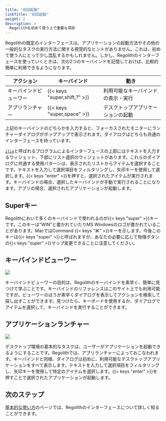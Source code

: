 ```yaml
---
title: "初回起動"
linkTitle: "初回起動"
weight: 2
description: >
  Regolithを初めて使う上で重要な項目
---
```


Regolithの既定のインターフェースは、アプリケーションの起動方法やその他の一般的なタスクの実行方法に関する視覚的なヒントがありません。これは、初めて使う人にとって少し混乱するかもしれません。しかし、Regolithのインターフェースを使っていくときは、次の2つのキーバインドを記憶しておけば、比較的簡単に利用できるようになります。

| アクション | キーバインド | 動き |
|--------|------------|---------|
|キーバインドビューワー | {{< keys "super,shift,?" >}} | 利用可能なキーバインドの表示・実行 |
|アプリランチャー | {{< keys "super,space" >}} | デスクトップアプリケーションの起動 |

上記のキーバインドのどちらかを入力すると、フォーカスされたモニターにランチャーダイアログがポップアップで表示されます。ダイアログはどちらも共通のインターフェースを持っています。

[`ilia`](https://github.com/regolith-linux/ilia)と呼ばれるプログラムによるインターフェースの上部にはテキストを入力するウィジェット、下部にリスト選択のウィジェットがあります。これらのダイアログに共通する使用パターンは、表示されたリストからアイテムを選択することです。テキストを入力して選択項目をフィルタリングし、矢印キーを使用して選択します。{{< keys "enter" >}}を押すと、選択されたアイテムが実行されます。キーバインドの場合、選択したキーバインドが手動で実行されることになります。アプリの場合、選択されたアプリケーションが起動します。

## Superキー

Regolithにおいて多くのキーバインドで使われるのが{{< keys "super" >}}キーです。このキーは"WIN"と書かれていたりMS Windowsのロゴが書かれていることがあります。MacではCommand {{< keys "⌘" >}}キーを示します。今後このキーは{{< keys "super" >}}と呼ばれますが、あなたの必要に応じて物理ボタンの{{< keys "super" >}}マップ変更できることに注意してください。

## キーバインドビューワー

![](/images/v-tour/regolith-ilia-keybinding-window.png)

キーバインドビューワーの目的は、Regolithのキーバインドを素早く、簡単に見つけて学ぶことです。キーバインドのリファレンスはこのサイト上でも利用可能ですが、ビューワーのほうが素早くダイアログを表示してアクションを検索して探し出すことができます。見つけたら、キーボードを使用するか、ダイアログでアイテムを選択して、キーバインドを実行することができます。

## アプリケーションランチャー

![](/images/v-tour/regolith-ilia-apps-window.png)

デスクトップ環境の基本的なタスクは、ユーザーがアプリケーションを起動できるようにすることです。Regolithでは、アプリランチャーによっておこなわれます。キーバインドと同様、ダイアログは初めに、利用可能なデスクトップアプリケーションをすべて表示します。テキストを入力して選択項目をフィルタリングし、矢印キーを使用して特定のアイテムを選択します。{{< keys "enter" >}}を押すことで選択されたアプリケーションが起動します。

## 次のステップ

[基本的な使い方](../basics)のページでは、Regolithのインターフェースについて詳しく知ることができます。
